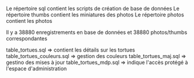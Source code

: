 Le répertoire sql contient les scripts de création de base de données
Le répertoire thumbs contient les miniatures des photos
Le répertoire photos contient les photos

Il y a 38880 enregistrements en base de données et 38880 photos/thumbs correspondantes

table_tortues.sql => contient les détails sur les tortues
table_tortues_couleurs.sql => gestion des couleurs
table_tortues_maj.sql => gestino des mises à jour
table_tortues_mdp.sql => indique l'accès protégé à l'espace d'administration
